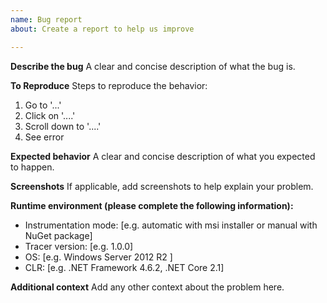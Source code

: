 ```yaml
---
name: Bug report
about: Create a report to help us improve

---
```


**Describe the bug**
A clear and concise description of what the bug is.

**To Reproduce**
Steps to reproduce the behavior:
1. Go to '...'
2. Click on '....'
3. Scroll down to '....'
4. See error

**Expected behavior**
A clear and concise description of what you expected to happen.

**Screenshots**
If applicable, add screenshots to help explain your problem.

**Runtime environment (please complete the following information):**
- Instrumentation mode: [e.g. automatic with msi installer or manual with NuGet package]
- Tracer version: [e.g. 1.0.0]
- OS: [e.g. Windows Server 2012 R2 ]
- CLR: [e.g. .NET Framework 4.6.2, .NET Core 2.1]

**Additional context**
Add any other context about the problem here.

<!--
NOTE: To contact our support team, see https://www.datadoghq.com/support/
When contacting support, please include the information requested above.
If possible, also include the tracer log files found (by default) in:
Windows: %ProgramData%\Datadog .NET Tracer\logs\dotnet-profiler.log
Linux: /var/log/datadog/dotnet/dotnet-profiler.log
--!>
